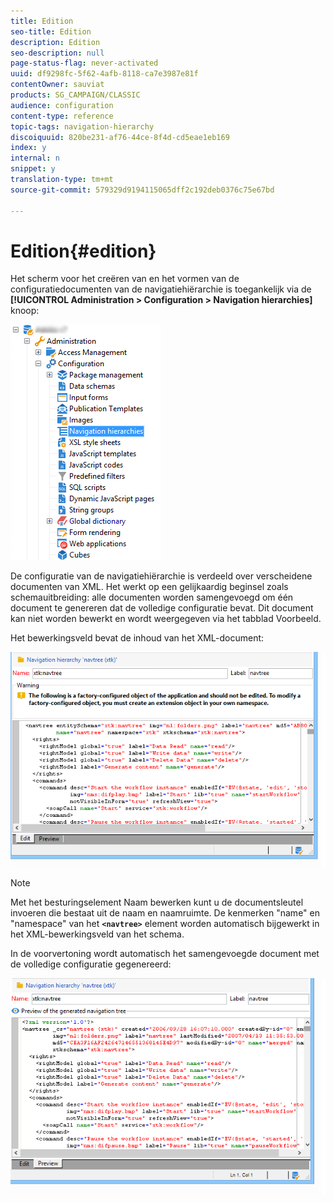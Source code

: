 ```yaml
---
title: Edition
seo-title: Edition
description: Edition
seo-description: null
page-status-flag: never-activated
uuid: df9298fc-5f62-4afb-8118-ca7e3987e81f
contentOwner: sauviat
products: SG_CAMPAIGN/CLASSIC
audience: configuration
content-type: reference
topic-tags: navigation-hierarchy
discoiquuid: 820be231-af76-44ce-8f4d-cd5eae1eb169
index: y
internal: n
snippet: y
translation-type: tm+mt
source-git-commit: 579329d9194115065dff2c192deb0376c75e67bd

---
```



# Edition{#edition}

Het scherm voor het creëren van en het vormen van de configuratiedocumenten van de navigatiehiërarchie is toegankelijk via de **[!UICONTROL Administration > Configuration > Navigation hierarchies]** knoop:

![](assets/d_ncs_integration_navigation_arbo.png)

De configuratie van de navigatiehiërarchie is verdeeld over verscheidene documenten van XML. Het werkt op een gelijkaardig beginsel zoals schemauitbreiding: alle documenten worden samengevoegd om één document te genereren dat de volledige configuratie bevat. Dit document kan niet worden bewerkt en wordt weergegeven via het tabblad Voorbeeld.

Het bewerkingsveld bevat de inhoud van het XML-document:

![](assets/d_ncs_integration_navigation_edit.png)

>[!NOTE]
>
>Met het besturingselement Naam bewerken kunt u de documentsleutel invoeren die bestaat uit de naam en naamruimte. De kenmerken &quot;name&quot; en &quot;namespace&quot; van het **`<navtree>`** element worden automatisch bijgewerkt in het XML-bewerkingsveld van het schema.

In de voorvertoning wordt automatisch het samengevoegde document met de volledige configuratie gegenereerd:

![](assets/d_ncs_integration_navigation_preview.png)

